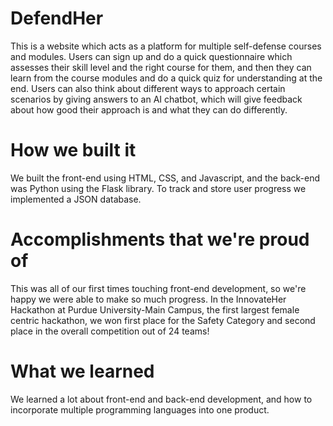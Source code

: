 # DefendHer
This is a website which acts as a platform for multiple self-defense courses and modules. Users can sign up and do a quick questionnaire which assesses their skill level and the right course for them, and then they can learn from the course modules and do a quick quiz for understanding at the end. Users can also think about different ways to approach certain scenarios by giving answers to an AI chatbot, which will give feedback about how good their approach is and what they can do differently.
# How we built it
We built the front-end using HTML, CSS, and Javascript, and the back-end was Python using the Flask library. To track and store user progress we implemented a JSON database.
# Accomplishments that we're proud of
This was all of our first times touching front-end development, so we're happy we were able to make so much progress. In the InnovateHer Hackathon at Purdue University-Main Campus, the first largest female centric hackathon, we won first place for the Safety Category and second place in the overall competition out of 24 teams!
# What we learned
We learned a lot about front-end and back-end development, and how to incorporate multiple programming languages into one product.







